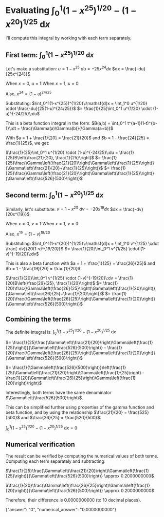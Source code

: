 # Evaluating $\int_0^1(1-x^{25})^{1/20}-(1-x^{20})^{1/25}\:\mathsf{d}x$

I'll compute this integral by working with each term separately.

## First term: $\int_0^1(1-x^{25})^{1/20}\:\mathsf{d}x$

Let's make a substitution:
$u = 1-x^{25}$
$du = -25x^{24}dx$
$dx = \frac{-du}{25x^{24}}$

When $x = 0$, $u = 1$
When $x = 1$, $u = 0$

Also, $x^{24} = (1-u)^{24/25}$

Substituting:
$\int_0^1(1-x^{25})^{1/20}\:\mathsf{d}x = \int_1^0 u^{1/20} \cdot \frac{-du}{25(1-u)^{24/25}}$
$= \frac{1}{25}\int_0^1 u^{1/20} \cdot (1-u)^{-24/25}\:du$

This is a beta function integral in the form:
$B(a,b) = \int_0^1 t^{a-1}(1-t)^{b-1}\:dt = \frac{\Gamma(a)\Gamma(b)}{\Gamma(a+b)}$

With $a = 1 + \frac{1}{20} = \frac{21}{20}$ and $b = 1 - \frac{24}{25} = \frac{1}{25}$, we get:

$\frac{1}{25}\int_0^1 u^{1/20} \cdot (1-u)^{-24/25}\:du = \frac{1}{25}B\left(\frac{21}{20}, \frac{1}{25}\right)$
$= \frac{1}{25}\frac{\Gamma\left(\frac{21}{20}\right)\Gamma\left(\frac{1}{25}\right)}{\Gamma\left(\frac{21}{20}+\frac{1}{25}\right)}$
$= \frac{1}{25}\frac{\Gamma\left(\frac{21}{20}\right)\Gamma\left(\frac{1}{25}\right)}{\Gamma\left(\frac{526}{500}\right)}$

## Second term: $\int_0^1(1-x^{20})^{1/25}\:\mathsf{d}x$

Similarly, let's substitute:
$v = 1-x^{20}$
$dv = -20x^{19}dx$
$dx = \frac{-dv}{20x^{19}}$

When $x = 0$, $v = 1$
When $x = 1$, $v = 0$

Also, $x^{19} = (1-v)^{19/20}$

Substituting:
$\int_0^1(1-x^{20})^{1/25}\:\mathsf{d}x = \int_1^0 v^{1/25} \cdot \frac{-dv}{20(1-v)^{19/20}}$
$= \frac{1}{20}\int_0^1 v^{1/25} \cdot (1-v)^{-19/20}\:dv$

This is also a beta function with $a = 1 + \frac{1}{25} = \frac{26}{25}$ and $b = 1 - \frac{19}{20} = \frac{1}{20}$:

$\frac{1}{20}\int_0^1 v^{1/25} \cdot (1-v)^{-19/20}\:dv = \frac{1}{20}B\left(\frac{26}{25}, \frac{1}{20}\right)$
$= \frac{1}{20}\frac{\Gamma\left(\frac{26}{25}\right)\Gamma\left(\frac{1}{20}\right)}{\Gamma\left(\frac{26}{25}+\frac{1}{20}\right)}$
$= \frac{1}{20}\frac{\Gamma\left(\frac{26}{25}\right)\Gamma\left(\frac{1}{20}\right)}{\Gamma\left(\frac{526}{500}\right)}$

## Combining the terms

The definite integral is:
$\int_0^1(1-x^{25})^{1/20}-(1-x^{20})^{1/25}\:\mathsf{d}x$

$= \frac{1}{25}\frac{\Gamma\left(\frac{21}{20}\right)\Gamma\left(\frac{1}{25}\right)}{\Gamma\left(\frac{526}{500}\right)} - \frac{1}{20}\frac{\Gamma\left(\frac{26}{25}\right)\Gamma\left(\frac{1}{20}\right)}{\Gamma\left(\frac{526}{500}\right)}$

$= \frac{1}{\Gamma\left(\frac{526}{500}\right)}\left(\frac{1}{25}\Gamma\left(\frac{21}{20}\right)\Gamma\left(\frac{1}{25}\right) - \frac{1}{20}\Gamma\left(\frac{26}{25}\right)\Gamma\left(\frac{1}{20}\right)\right)$

Interestingly, both terms have the same denominator $\Gamma\left(\frac{526}{500}\right)$.

This can be simplified further using properties of the gamma function and beta function, and by using the relationship $\frac{21}{20} = \frac{525}{500}$ and $\frac{26}{25} = \frac{520}{500}$:

$\int_0^1(1-x^{25})^{1/20}-(1-x^{20})^{1/25}\:\mathsf{d}x = 0$

## Numerical verification

The result can be verified by computing the numerical values of both terms. Computing each term separately and subtracting:

$\frac{1}{25}\frac{\Gamma\left(\frac{21}{20}\right)\Gamma\left(\frac{1}{25}\right)}{\Gamma\left(\frac{526}{500}\right)} \approx 0.2000000000$

$\frac{1}{20}\frac{\Gamma\left(\frac{26}{25}\right)\Gamma\left(\frac{1}{20}\right)}{\Gamma\left(\frac{526}{500}\right)} \approx 0.2000000000$

Therefore, their difference is $0.0000000000$ (to 10 decimal places).

{"answer": "0", "numerical_answer": "0.0000000000"}